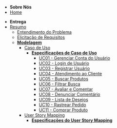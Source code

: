 * **Sobre Nós**
* [Home](/)
<!-- * [Entendendo a Entrega](./organizando-entrega.md)
    * [Parte 1](./entendimento-problema-original.md)
    * [Parte 2](./elicitacao-requisitos.md)
    * [Parte 3](./modelagem-requisitos.md)
    * [Parte 4](./finalizacao-requisitos.md) -->
* **Entrega**
* [Resumo](./entrega.md)
    * [Entendimento do Problema](./entendimento-problema.md)
    * [Elicitação de Requisitos](./elicitacao-requisitos.md)
    * **[Modelagem](./modelagem-requisitos.md)**
        * [Caso de Uso](./caso-de-uso/diagrama-caso-de-uso.md)
            * **[Especificações de Caso de Uso](#)**
                * [UC01 - Gerenciar Conta do Usuário](./caso-de-uso/UC01-gerencia-conta-do-usuario.md)
                * [UC02 - Login de Usuário](./caso-de-uso/UC02-login-de-usuario.md)
                * [UC03 - Registrar Usuário](./caso-de-uso/UC03-registrar-usuario.md)
                * [UC04 - Atendimento ao Cliente](./caso-de-uso/UC04-atendimento-ao-cliente.md)
                * [UC05 - Buscar Produtos](./caso-de-uso/UC05-buscar-produto.md)
                * [UC06 - Filtrar Busca](./caso-de-uso/UC06-filtar-busca.md)
                * [UC07 - Avaliar e Comentar](./caso-de-uso/UC07-avaliações-comentario-de-produtos.md)
                * [UC08 - Denunciar Comentário](./caso-de-uso/UC08-denunciar-comentarios.md)
                * [UC09 - Lista de Desejos](./caso-de-uso/UC09-lista-de-desejos.md)
                * [UC10 - Rastrear Pedido](./caso-de-uso/UC10-rastrear-pedidos.md)
                * [UC11 - Comprar Produto](./caso-de-uso/UC11-comprar-produto.md)
        * [User Story Mapping](./user-story-mapping.md)
            *  **[Especificações do User Story Mapping](./user-story-mapping-especificacao.md)**
